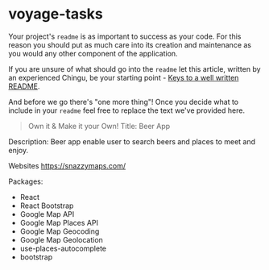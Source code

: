 # voyage-tasks

Your project's `readme` is as important to success as your code. For 
this reason you should put as much care into its creation and maintenance
as you would any other component of the application.

If you are unsure of what should go into the `readme` let this article,
written by an experienced Chingu, be your starting point - 
[Keys to a well written README](https://tinyurl.com/yk3wubft).

And before we go there's "one more thing"! Once you decide what to include
in your `readme` feel free to replace the text we've provided here.

> Own it & Make it your Own!
Title: Beer App

Description: Beer app enable user to search beers and places to meet and enjoy.

Websites
https://snazzymaps.com/

Packages:
- React
- React Bootstrap
- Google Map API
- Google Map Places API
- Google Map Geocoding
- Google Map Geolocation
- use-places-autocomplete
- bootstrap


